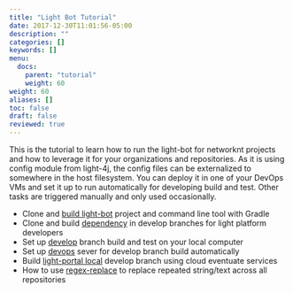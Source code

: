 ```yaml
---
title: "Light Bot Tutorial"
date: 2017-12-30T11:01:56-05:00
description: ""
categories: []
keywords: []
menu:
  docs:
    parent: "tutorial"
    weight: 60
weight: 60
aliases: []
toc: false
draft: false
reviewed: true
---
```


This is the tutorial to learn how to run the light-bot for networknt projects and how to leverage it for your organizations and repositories. As it is using config module from light-4j, the config files can be externalized to somewhere in the host filesystem.
You can deploy it in one of your DevOps VMs and set it up to run automatically for developing build
and test. Other tasks are triggered manually and only used occasionally.

* Clone and [build light-bot][] project and command line tool with Gradle
* Clone and build [dependency][] in develop branches for light platform developers
* Set up [develop][] branch build and test on your local computer
* Set up [devops][] sever for develop branch build automatically
* Build [light-portal local][] develop branch using cloud eventuate services
* How to use [regex-replace][] to replace repeated string/text across all repositories

[dependency]: /tutorial/bot/dependency/
[develop]: /tutorial/bot/local-develop/
[devops]: /tutorial/bot/devops-develop/
[light-portal local]: /tutorial/bot/light-portal-local/
[build light-bot]: /tutorial/bot/build-light-bot/
[regex-replace]: /tutorial/bot/regex-replace/
